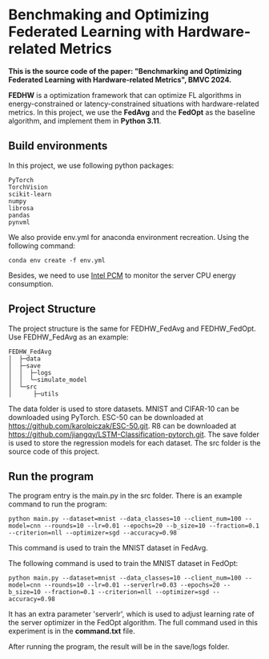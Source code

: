 # Benchmaking and Optimizing Federated Learning with Hardware-related Metrics

**This is the source code of the paper: "Benchmarking and Optimizing Federated Learning with Hardware-related Metrics", BMVC 2024.**

**FEDHW** is a optimization framework that can optimize FL algorithms in energy-constrained or latency-constrained situations with hardware-related metrics. In this project, we use the **FedAvg** and the **FedOpt** as the baseline algorithm, and implement them in **Python 3.11**.

## Build environments

In this project, we use following python packages:

```
PyTorch
TorchVision
scikit-learn
numpy
librosa
pandas
pynvml
```

We also provide env.yml for anaconda environment recreation. Using the following command:

```
conda env create -f env.yml
```

Besides, we need to use [Intel PCM](https://github.com/intel/pcm.git) to monitor the server CPU energy consumption.

## Project Structure

The project structure is the same for FEDHW_FedAvg and FEDHW_FedOpt. Use FEDHW_FedAvg as an example:

```
FEDHW_FedAvg
│  ├─data
│  ├─save
│  │  ├─logs
│  │  └─simulate_model
│  └─src
│      ├─utils
```

The data folder is used to store datasets. MNIST and CIFAR-10 can be downloaded using PyTorch. ESC-50 can be downloaded at https://github.com/karolpiczak/ESC-50.git. R8 can be downloaded at https://github.com/jiangqy/LSTM-Classification-pytorch.git. The save folder is used to store the regression models for each dataset. The src folder is the source code of this project. 

## Run the program

The program entry is the main.py in the src folder. There is an example command to run the program:

```
python main.py --dataset=mnist --data_classes=10 --client_num=100 --model=cnn --rounds=10 --lr=0.01 --epochs=20 --b_size=10 --fraction=0.1 --criterion=nll --optimizer=sgd --accuracy=0.98
```

This command is used to train the MNIST dataset in FedAvg.

The following command is used to train the MNIST dataset in FedOpt:

```
python main.py --dataset=mnist --data_classes=10 --client_num=100 --model=cnn --rounds=10 --lr=0.01 --serverlr=0.03 --epochs=20 --b_size=10 --fraction=0.1 --criterion=nll --optimizer=sgd --accuracy=0.98
```

It has an extra parameter 'serverlr', which is used to adjust learning rate of the server optimizer in the FedOpt algorithm. The full command used in this experiment is in the **command.txt** file.

After running the program, the result will be in the save/logs folder.
